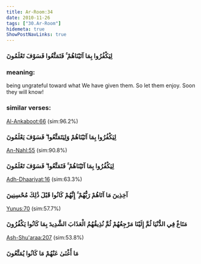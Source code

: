 ```yaml
---
title: Ar-Room:34
date: 2010-11-26
tags: ["30.Ar-Room"]
hidemeta: true 
ShowPostNavLinks: true 
---
```

### لِيَكْفُرُوا بِمَا آتَيْنَاهُمْ ۚ فَتَمَتَّعُوا فَسَوْفَ تَعْلَمُونَ
### meaning: 
being ungrateful toward what We have given them. So let them enjoy. Soon they will know!
### similar verses: 

[Al-Ankaboot:66](/29/66) (sim:96.2%)

### لِيَكْفُرُوا بِمَا آتَيْنَاهُمْ وَلِيَتَمَتَّعُوا ۖ فَسَوْفَ يَعْلَمُونَ

[An-Nahl:55](/16/55) (sim:90.8%)

### لِيَكْفُرُوا بِمَا آتَيْنَاهُمْ ۚ فَتَمَتَّعُوا ۖ فَسَوْفَ تَعْلَمُونَ

[Adh-Dhaariyat:16](/51/16) (sim:63.3%)

### آخِذِينَ مَا آتَاهُمْ رَبُّهُمْ ۚ إِنَّهُمْ كَانُوا قَبْلَ ذَٰلِكَ مُحْسِنِينَ

[Yunus:70](/10/70) (sim:57.7%)

### مَتَاعٌ فِي الدُّنْيَا ثُمَّ إِلَيْنَا مَرْجِعُهُمْ ثُمَّ نُذِيقُهُمُ الْعَذَابَ الشَّدِيدَ بِمَا كَانُوا يَكْفُرُونَ

[Ash-Shu'araa:207](/26/207) (sim:53.8%)

### مَا أَغْنَىٰ عَنْهُمْ مَا كَانُوا يُمَتَّعُونَ
